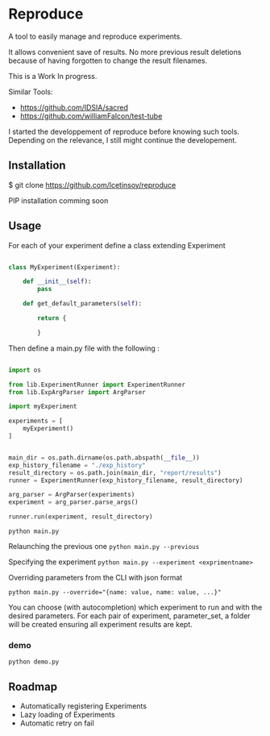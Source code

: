 
# Reproduce

A tool to easily manage and reproduce experiments.

It allows convenient save of results. No more previous result deletions
because of having forgotten to change the result filenames.

This is a Work In progress.

Similar Tools:

- https://github.com/IDSIA/sacred
- https://github.com/williamFalcon/test-tube

I started the developpement of reproduce before knowing such tools.
Depending on the relevance, I still might continue the developement.

## Installation

$ git clone https://github.com/lcetinsoy/reproduce

PIP installation comming soon

## Usage

For each of your experiment define a class extending Experiment

```python

class MyExperiment(Experiment):

    def __init__(self):
        pass

    def get_default_parameters(self):

        return {

        }


```

Then define a main.py file with the following :


```python

import os

from lib.ExperimentRunner import ExperimentRunner
from lib.ExpArgParser import ArgParser

import myExperiment

experiments = [
    myExperiment()
]


main_dir = os.path.dirname(os.path.abspath(__file__))
exp_history_filename = "./exp_history"
result_directory = os.path.join(main_dir, "report/results")
runner = ExperimentRunner(exp_history_filename, result_directory)

arg_parser = ArgParser(experiments)
experiment = arg_parser.parse_args()

runner.run(experiment, result_directory)

```


`python main.py`

Relaunching the previous one
`python main.py --previous`

Specifying the experiment
`python main.py --experiment <exprimentname>`

Overriding parameters from the CLI with json format

`python main.py --override="{name: value, name: value, ...}"`

You can choose (with autocompletion) which experiment to run and with
the desired parameters. For each pair of experiment, parameter_set, a folder
will be created ensuring all experiment results are kept.

### demo

`python demo.py`

## Roadmap

- Automatically registering Experiments
- Lazy loading of Experiments
- Automatic retry on fail

